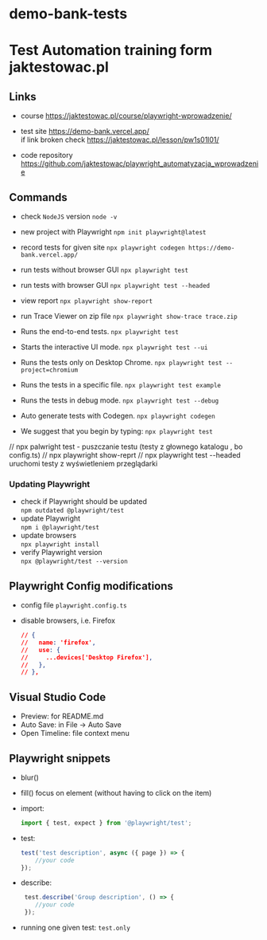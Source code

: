 # demo-bank-tests

# Test Automation training form jaktestowac.pl 

## Links

- course <https://jaktestowac.pl/course/playwright-wprowadzenie/>
- test site <https://demo-bank.vercel.app/>  
if link broken check <https://jaktestowac.pl/lesson/pw1s01l01/>

- code repository <https://github.com/jaktestowac/playwright_automatyzacja_wprowadzenie>

## Commands

- check `NodeJS` version
`node -v`

- new project with Playwright
`npm init playwright@latest`

- record tests for given site
`npx playwright codegen https://demo-bank.vercel.app/`

- run tests without browser GUI
`npx playwright test`

- run tests with browser GUI
`npx playwright test --headed`

- view report
`npx playwright show-report`

- run Trace Viewer on zip file
`npx playwright show-trace trace.zip`

- Runs the end-to-end tests.
`npx playwright test`

 - Starts the interactive UI mode.
`npx playwright test --ui`

- Runs the tests only on Desktop Chrome.
`npx playwright test --project=chromium`

 - Runs the tests in a specific file.
`npx playwright test example`

- Runs the tests in debug mode.
`npx playwright test --debug`

- Auto generate tests with Codegen.
`npx playwright codegen`

- We suggest that you begin by typing:
`npx playwright test`

// npx palwright test  - puszczanie testu (testy z głownego katalogu , bo config.ts)
// npx playwright show-reprt
// npx playwright test --headed uruchomi testy z wyświetleniem przeglądarki

### Updating Playwright

- check if Playwright should be updated  
`npm outdated @playwright/test`
- update Playwright  
`npm i @playwright/test`
- update browsers  
`npx playwright install`
- verify Playwright version  
`npx @playwright/test --version`

## Playwright Config modifications

- config file `playwright.config.ts`
- disable browsers, i.e. Firefox  

    ```json
    // {
    //   name: 'firefox',
    //   use: {
    //     ...devices['Desktop Firefox'],
    //   },
    // },
    ```

## Visual Studio Code
- Preview: for README.md
- Auto Save: in File -> Auto Save
- Open Timeline: file context menu

## Playwright snippets

- blur()
- fill() focus on element (without having to click on the item)

- import:

    ```typescript
    import { test, expect } from '@playwright/test';
    ```

- test:

    ```typescript
    test('test description', async ({ page }) => {
        //your code
    });
    ```

- describe:

    ```typescript
     test.describe('Group description', () => {
        //your code
     });
    ```

- running one given test: `test.only`
